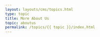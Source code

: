```yaml
---
layout: layouts/cms/topics.html
type: topic
title: More About Us
topic: aboutus
permalink: /topics/{{ topic }}/index.html
---
```

